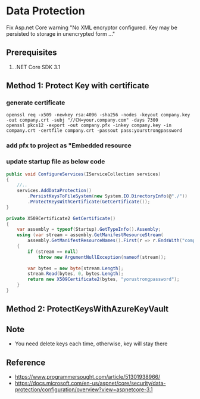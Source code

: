 # Data Protection

Fix Asp.net Core warning "No XML encryptor configured. Key may be persisted to storage in unencrypted form ..."

## Prerequisites

1. .NET Core SDK 3.1

## Method 1: Protect Key with certificate

### generate certificate

```shell
openssl req -x509 -newkey rsa:4096 -sha256 -nodes -keyout company.key -out company.crt -subj "//CN=your.company.com" -days 7300
openssl pkcs12 -export -out company.pfx -inkey company.key -in company.crt -certfile company.crt -passout pass:yourstrongpassword
```

### add pfx to project as "Embedded resource

### update startup file as below code

```csharp
public void ConfigureServices(IServiceCollection services)
{
    //..
    services.AddDataProtection()
        .PersistKeysToFileSystem(new System.IO.DirectoryInfo(@"./"))
        .ProtectKeysWithCertificate(GetCertificate());
}
 
private X509Certificate2 GetCertificate()
{
    var assembly = typeof(Startup).GetTypeInfo().Assembly;
    using (var stream = assembly.GetManifestResourceStream(
        assembly.GetManifestResourceNames().First(r => r.EndsWith("company.pfx"))))
    {
        if (stream == null)
            throw new ArgumentNullException(nameof(stream));
 
        var bytes = new byte[stream.Length];
        stream.Read(bytes, 0, bytes.Length);
        return new X509Certificate2(bytes, "yorustrongpassword");
    }
}
```

## Method 2: ProtectKeysWithAzureKeyVault

## Note

- You need delete keys each time, otherwise, key will stay there

## Reference

- <https://www.programmersought.com/article/51301938966/>
- <https://docs.microsoft.com/en-us/aspnet/core/security/data-protection/configuration/overview?view=aspnetcore-3.1>
